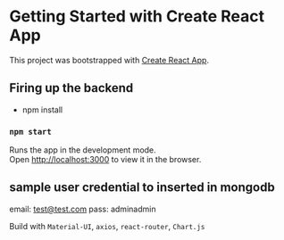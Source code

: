 # Getting Started with Create React App

This project was bootstrapped with [Create React App](https://github.com/facebook/create-react-app).

## Firing up the backend
- npm install 

### `npm start`

Runs the app in the development mode.\
Open [http://localhost:3000](http://localhost:3000) to view it in the browser.

## sample user credential to inserted in mongodb
email: test@test.com
pass: adminadmin

Build with `Material-UI`, `axios`, `react-router`, `Chart.js`
